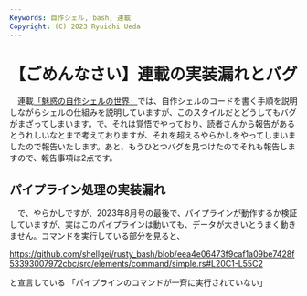 ```yaml
---
Keywords: 自作シェル, bash, 連載
Copyright: (C) 2023 Ryuichi Ueda
---
```


# 【ごめんなさい】連載の実装漏れとバグ

　連載[「魅惑の自作シェルの世界」](/?page=sd_rusty_bash)では、自作シェルのコードを書く手順を説明しながらシェルの仕組みを説明していますが、このスタイルだとどうしてもバグがまざってしまいます。で、それは覚悟でやっており、読者さんから報告があるとうれしいなとまで考えておりますが、それを超えるやらかしをやってしまいましたので報告いたします。あと、もうひとつバグを見つけたのでそれも報告しますので、報告事項は2点です。

## パイプライン処理の実装漏れ

　で、やらかしですが、2023年8月号の最後で、パイプラインが動作するか検証していますが、実はこのパイプラインは動いても、データが大きいとうまく動きません。コマンドを実行している部分を見ると、

https://github.com/shellgei/rusty_bash/blob/eea4e06473f9caf1a09be7428f53393007972cbc/src/elements/command/simple.rs#L20C1-L55C2

と宣言している
「パイプラインのコマンドが一斉に実行されていない」
